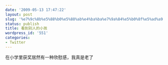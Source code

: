 ```yaml
---
date: '2009-05-13 17:47:22'
layout: post
slug: '%e7%9c%8b%e5%88%b0%e5%88%ab%e4%ba%ba%e7%9a%84%e5%b0%8f%e5%ad%a9'
status: publish
title: 看到别人的小孩
wordpress_id: '551'
categories:
- Twitter
---
```


在小学里获奖居然有一种欣慰感，我真是老了
